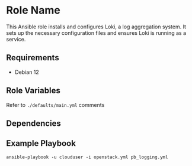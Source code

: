 Role Name
=========

This Ansible role installs and configures Loki, a log aggregation system. It sets up the necessary configuration files and ensures Loki is running as a service.

Requirements
------------

- Debian 12

Role Variables
--------------

Refer to `./defaults/main.yml` comments

Dependencies
------------

Example Playbook
----------------

`ansible-playbook -u clouduser -i openstack.yml pb_logging.yml`